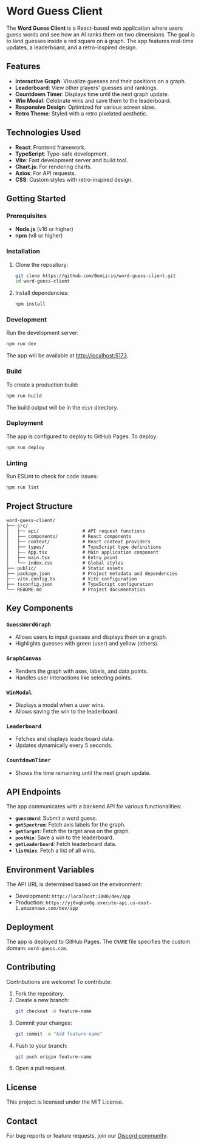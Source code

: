# Word Guess Client

The **Word Guess Client** is a React-based web application where users guess words and see how an AI ranks them on two dimensions. The goal is to land guesses inside a red square on a graph. The app features real-time updates, a leaderboard, and a retro-inspired design.

## Features

- **Interactive Graph**: Visualize guesses and their positions on a graph.
- **Leaderboard**: View other players' guesses and rankings.
- **Countdown Timer**: Displays time until the next graph update.
- **Win Modal**: Celebrate wins and save them to the leaderboard.
- **Responsive Design**: Optimized for various screen sizes.
- **Retro Theme**: Styled with a retro pixelated aesthetic.

## Technologies Used

- **React**: Frontend framework.
- **TypeScript**: Type-safe development.
- **Vite**: Fast development server and build tool.
- **Chart.js**: For rendering charts.
- **Axios**: For API requests.
- **CSS**: Custom styles with retro-inspired design.

## Getting Started

### Prerequisites

- **Node.js** (v16 or higher)
- **npm** (v8 or higher)

### Installation

1. Clone the repository:
   ```bash
   git clone https://github.com/BenLirio/word-guess-client.git
   cd word-guess-client
   ```

2. Install dependencies:
   ```bash
   npm install
   ```

### Development

Run the development server:
```bash
npm run dev
```

The app will be available at [http://localhost:5173](http://localhost:5173).

### Build

To create a production build:
```bash
npm run build
```

The build output will be in the `dist` directory.

### Deployment

The app is configured to deploy to GitHub Pages. To deploy:
```bash
npm run deploy
```

### Linting

Run ESLint to check for code issues:
```bash
npm run lint
```

## Project Structure

```
word-guess-client/
├── src/
│   ├── api/                # API request functions
│   ├── components/         # React components
│   ├── context/            # React context providers
│   ├── types/              # TypeScript type definitions
│   ├── App.tsx             # Main application component
│   ├── main.tsx            # Entry point
│   └── index.css           # Global styles
├── public/                 # Static assets
├── package.json            # Project metadata and dependencies
├── vite.config.ts          # Vite configuration
├── tsconfig.json           # TypeScript configuration
└── README.md               # Project documentation
```

## Key Components

### `GuessWordGraph`

- Allows users to input guesses and displays them on a graph.
- Highlights guesses with green (user) and yellow (others).

### `GraphCanvas`

- Renders the graph with axes, labels, and data points.
- Handles user interactions like selecting points.

### `WinModal`

- Displays a modal when a user wins.
- Allows saving the win to the leaderboard.

### `Leaderboard`

- Fetches and displays leaderboard data.
- Updates dynamically every 5 seconds.

### `CountdownTimer`

- Shows the time remaining until the next graph update.

## API Endpoints

The app communicates with a backend API for various functionalities:

- **`guessWord`**: Submit a word guess.
- **`getSpectrum`**: Fetch axis labels for the graph.
- **`getTarget`**: Fetch the target area on the graph.
- **`postWin`**: Save a win to the leaderboard.
- **`getLeaderboard`**: Fetch leaderboard data.
- **`listWins`**: Fetch a list of all wins.

## Environment Variables

The API URL is determined based on the environment:

- Development: `http://localhost:3000/dev/app`
- Production: `https://yj0xqkim6g.execute-api.us-east-1.amazonaws.com/dev/app`

## Deployment

The app is deployed to GitHub Pages. The `CNAME` file specifies the custom domain: `word-guess.com`.

## Contributing

Contributions are welcome! To contribute:

1. Fork the repository.
2. Create a new branch:
   ```bash
   git checkout -b feature-name
   ```
3. Commit your changes:
   ```bash
   git commit -m "Add feature-name"
   ```
4. Push to your branch:
   ```bash
   git push origin feature-name
   ```
5. Open a pull request.

## License

This project is licensed under the MIT License.

## Contact

For bug reports or feature requests, join our [Discord community](https://discord.gg/byVdbGEk).
